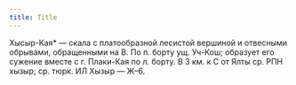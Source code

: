 ```yaml
---
title: Title
---
```


Хысыр-Кая* — скала с платообразной лесистой вершиной и отвесными обрывами,
обращенными на В. По п. борту ущ. Уч-Кош; образует его сужение вместе с г.
Плаки-Кая по л. борту. В 3 км. к С от Ялты ср. РПН хызыр; ср. тюрк. ИЛ Хызыр —
Ж–6.
